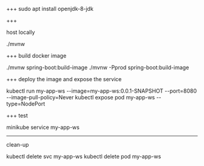 +++
sudo apt install openjdk-8-jdk

+++

host locally

./mvnw

+++
build docker image

./mvnw spring-boot:build-image
./mvnw -Pprod spring-boot:build-image

+++
deploy the image and expose the service

kubectl run my-app-ws --image=my-app-ws:0.0.1-SNAPSHOT --port=8080 --image-pull-policy=Never
kubectl expose pod my-app-ws --type=NodePort

+++
test

minikube service my-app-ws

---

clean-up

kubectl delete svc my-app-ws
kubectl delete pod my-app-ws
